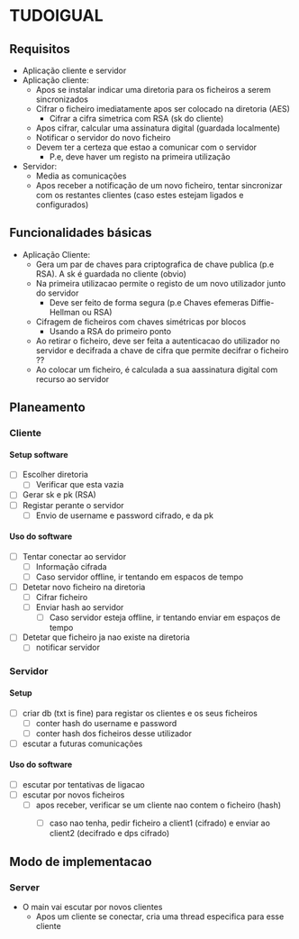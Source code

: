 # TUDOIGUAL

## Requisitos
- Aplicação cliente e servidor
- Aplicação cliente:
	- Apos se instalar indicar uma diretoria para os ficheiros a serem sincronizados
	- Cifrar o ficheiro imediatamente apos ser colocado na diretoria (AES)
		- Cifrar a cifra simetrica com RSA (sk do cliente)
	- Apos cifrar, calcular uma assinatura digital (guardada localmente)
	- Notificar o servidor do novo ficheiro
	- Devem ter a certeza que estao a comunicar com o servidor
		- P.e, deve haver um registo na primeira utilização
- Servidor:
	- Media as comunicações
	- Apos receber a notificação de um novo ficheiro, tentar sincronizar com os restantes clientes (caso estes estejam ligados e configurados)

## Funcionalidades básicas
- Aplicação Cliente:
	- Gera um par de chaves para criptografica de chave publica (p.e RSA). A sk é guardada no cliente (obvio)
	- Na primeira utilizacao permite o registo de um novo utilizador junto do servidor
		- Deve ser feito de forma segura (p.e Chaves efemeras Diffie-Hellman ou RSA)
	- Cifragem de ficheiros com chaves simétricas por blocos 
		- Usando a RSA do primeiro ponto
	- Ao retirar o ficheiro, deve ser feita a autenticacao do utilizador no servidor e decifrada a chave de cifra que permite decifrar o ficheiro ??
	- Ao colocar um ficheiro, é calculada a sua aassinatura digital com recurso ao servidor

## Planeamento
### Cliente
#### Setup software
- [ ] Escolher diretoria
	- [ ] Verificar que esta vazia
- [ ] Gerar sk e pk (RSA)
- [ ] Registar perante o servidor
	- [ ] Envio de username e password cifrado, e da pk

#### Uso do software
- [ ] Tentar conectar ao servidor
	- [ ] Informação cifrada
	- [ ] Caso servidor offline, ir tentando em espacos de tempo
- [ ] Detetar novo ficheiro na diretoria
	- [ ] Cifrar ficheiro
	- [ ] Enviar hash ao servidor
		- [ ] Caso servidor esteja offline, ir tentando enviar em espaços de tempo
- [ ] Detetar que ficheiro ja nao existe na diretoria
	- [ ] notificar servidor

### Servidor
#### Setup
- [ ] criar db (txt is fine) para registar os clientes e os seus ficheiros
	- [ ] conter hash do username e password
	- [ ] conter hash dos ficheiros desse utilizador
- [ ] escutar a futuras comunicações

#### Uso do software
- [ ] escutar por tentativas de ligacao
- [ ] escutar por novos ficheiros
	- [ ] apos receber, verificar se um cliente nao contem o ficheiro (hash)
		- [ ] caso nao tenha, pedir ficheiro a client1 (cifrado) e enviar ao client2 (decifrado e dps cifrado)


## Modo de implementacao
### Server
- O main vai escutar por novos clientes
	- Apos um cliente se conectar, cria uma thread especifica para esse cliente
